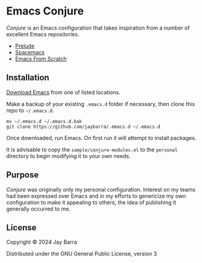 # Emacs Conjure

_Conjure_ is an Emacs configuration that takes inspiration from a number of excellent Emacs repositories.

+ [Prelude](https://github.com/bbatsov/prelude)
+ [Spacemacs](https://www.spacemacs.org/)
+ [Emacs From Scratch](https://github.com/daviwil/emacs-from-scratch)

## Installation

[Download Emacs](https://www.gnu.org/software/emacs/download.html) from one of listed locations.

Make a backup of your existing `.emacs.d` folder if necessary, then clone this repo to `~/.emacs.d`.

``` shell
mv ~/.emacs.d ~/.emacs.d.bak
git clone https://github.com/jaybarra/.emacs.d ~/.emacs.d
```

Once downloaded, run Emacs. On first run it will attempt to install packages.

It is advisable to copy the `sample/conjure-modules.el` to the `personal` directory to begin modifying it to your own needs.

## Purpose

_Conjure_ was originally only my personal configuration. Interest on my teams had been expressed over Emacs and in my efforts to genericize my own configuration to make it appealing to others, the idea of publishing it generally occurred to me.

## License

Copyright © 2024 Jay Barra

Distributed under the GNU General Public License, version 3

[badge-license]: https://img.shields.io/badge/license-GPL_3-green.svg
